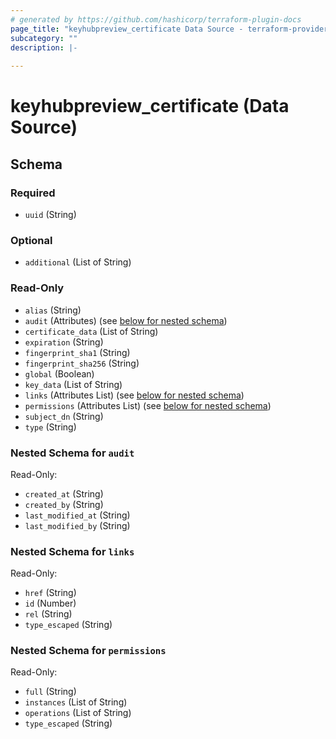 ```yaml
---
# generated by https://github.com/hashicorp/terraform-plugin-docs
page_title: "keyhubpreview_certificate Data Source - terraform-provider-keyhubpreview"
subcategory: ""
description: |-
  
---
```


# keyhubpreview_certificate (Data Source)





<!-- schema generated by tfplugindocs -->
## Schema

### Required

- `uuid` (String)

### Optional

- `additional` (List of String)

### Read-Only

- `alias` (String)
- `audit` (Attributes) (see [below for nested schema](#nestedatt--audit))
- `certificate_data` (List of String)
- `expiration` (String)
- `fingerprint_sha1` (String)
- `fingerprint_sha256` (String)
- `global` (Boolean)
- `key_data` (List of String)
- `links` (Attributes List) (see [below for nested schema](#nestedatt--links))
- `permissions` (Attributes List) (see [below for nested schema](#nestedatt--permissions))
- `subject_dn` (String)
- `type` (String)

<a id="nestedatt--audit"></a>
### Nested Schema for `audit`

Read-Only:

- `created_at` (String)
- `created_by` (String)
- `last_modified_at` (String)
- `last_modified_by` (String)


<a id="nestedatt--links"></a>
### Nested Schema for `links`

Read-Only:

- `href` (String)
- `id` (Number)
- `rel` (String)
- `type_escaped` (String)


<a id="nestedatt--permissions"></a>
### Nested Schema for `permissions`

Read-Only:

- `full` (String)
- `instances` (List of String)
- `operations` (List of String)
- `type_escaped` (String)

